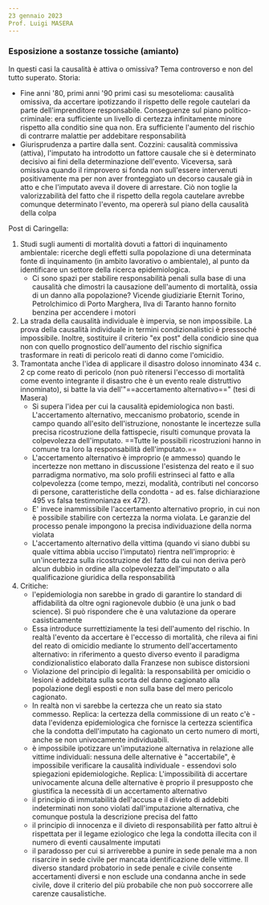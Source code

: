 ```yaml
---
23 gennaio 2023
Prof. Luigi MASERA
---
```


### Esposizione a sostanze tossiche (amianto)
In questi casi la causalità è attiva o omissiva?
Tema controverso e non del tutto superato. Storia:
- Fine anni '80, primi anni '90 primi casi su mesotelioma: causalità omissiva, da accertare ipotizzando il rispetto delle regole cautelari da parte dell'imprenditore responsabile. Conseguenze sul piano politico-criminale: era sufficiente un livello di certezza infinitamente minore rispetto alla conditio sine qua non. Era sufficiente l'aumento del rischio di contrarre malattie per addebitare responsabilità
- Giurisprudenza a partire dalla sent. Cozzini: causalità commissiva (attiva), l'imputato ha introdotto un fattore causale che si è determinato decisivo ai fini della determinazione dell'evento. Viceversa, sarà omissiva quando il rimprovero si fonda non sull'essere intervenuti positivamente ma per non aver fronteggiato un decorso causale già in atto e che l'imputato aveva il dovere di arrestare. Ciò non toglie la valorizzabilità del fatto che il rispetto della regola cautelare avrebbe comunque determinato l'evento, ma opererà sul piano della causalità della colpa


Post di Caringella:
1. Studi sugli aumenti di mortalità dovuti a fattori di inquinamento ambientale: ricerche degli effetti sulla popolazione di una determinata fonte di inquinamento (in ambito lavorativo o ambientale), al punto da identificare un settore della ricerca epidemiologica.
	- Ci sono spazi per stabilire responsabilità penali sulla base di una causalità che dimostri la causazione dell'aumento di mortalità, ossia di un danno alla popolazione? Vicende giudiziarie Eternit Torino, Petrolchimico di Porto Marghera, Ilva di Taranto hanno fornito benzina per accendere i motori
2. La strada della causalità individuale è impervia, se non impossibile. La prova della causalità individuale in termini condizionalistici è pressoché impossibile. Inoltre, sostituire il criterio "ex post" della condicio sine qua non con quello prognostico dell'aumento del rischio significa trasformare in reati di pericolo reati di danno come l'omicidio.
3. Tramontata anche l'idea di applicare il disastro doloso innominato 434 c. 2 cp come reato di pericolo (non può ritenersi l'eccesso di mortalità come evento integrante il disastro che è un evento reale distruttivo innominato), si batte la via dell'"==accertamento alternativo==" (tesi di Masera)
	- Si supera l'idea per cui la causalità epidemiologica non basti. L'accertamento alternativo, meccanismo probatorio, scende in campo quando all'esito dell'istruzione, nonostante le incertezze sulla precisa ricostruzione della fattispecie, risulti comunque provata la colpevolezza dell'imputato. ==Tutte le possibili ricostruzioni hanno in comune tra loro la responsabilità dell'imputato.==
	- L'accertamento alternativo è improprio (e ammesso) quando le incertezze non mettano in discussione l'esistenza del reato e il suo parradigma normativo, ma solo profili estrinseci al fatto e alla colpevolezza (come tempo, mezzi, modalità, contributi nel concorso di persone, caratteristiche della condotta - ad es. false dichiarazione 495 vs falsa testimonianza ex 472).
	- E' invece inammissibile l'accertamento alternativo proprio, in cui non è possibile stabilire con certezza la norma violata. Le garanzie del processo penale impongono la precisa individuazione della norma violata
	- L'accertamento alternativo della vittima (quando vi siano dubbi su quale vittima abbia ucciso l'imputato) rientra nell'improprio: è un'incertezza sulla ricostruzione del fatto da cui non deriva però alcun dubbio in ordine alla colpevolezza dell'imputato o alla qualificazione giuridica della responsabilità
4. Critiche:
	- l'epidemiologia non sarebbe in grado di garantire lo standard di affidabilità da oltre ogni ragionevole dubbio (è una junk o bad science). Si può rispondere che è una valutazione da operare casisticamente
	- Essa introduce surrettiziamente la tesi dell'aumento del rischio. In realtà l'evento da accertare è l'eccesso di mortalità, che rileva ai fini del reato di omicidio mediante lo strumento dell'accertamento alternativo: in riferimento a questo diverso evento il paradigma condizionalistico elaborato dalla Franzese non subisce distorsioni
	- Violazione del principio di legalità: la responsabilità per omicidio o lesioni è addebitata sulla scorta del danno cagionato alla popolazione degli esposti e non sulla base del mero pericolo cagionato.
	- In realtà non vi sarebbe la certezza che un reato sia stato commesso. Replica: la certezza della commissione di un reato c'è - data l'evidenza epidemiologica che fornisce la certezza scientifica che la condotta dell'imputato ha cagionato un certo numero di morti, anche se non univocamente individuabili.
	- è impossibile ipotizzare un'imputazione alternativa in relazione alle vittime individuali: nessuna delle alternative è "accertabile", è impossibile verificare la causalità individuale - essendovi solo spiegazioni epidemiologiche. Replica: L'impossibilità di accertare univocamente alcuna delle alternative è proprio il presupposto che giustifica la necessità di un accertamento alternativo
	- il principio di immutabilità dell'accusa e il divieto di addebiti indeterminati non sono violati dall'imputazione alternativa, che comunque postula la descrizione precisa del fatto
	- il principio di innocenza e  il divieto di responsabilità per fatto altrui è rispettata per il legame eziologico che lega la condotta illecita con il numero di eventi causalmente imputati
	- il paradosso per cui si arriverebbe a punire in sede penale ma a non risarcire in sede civile per mancata identificazione delle vittime. Il diverso standard probatorio in sede penale e civile consente accertamenti diversi e non esclude una condanna anche in sede civile, dove il criterio del più probabile che non può soccorrere alle carenze causalistiche.


